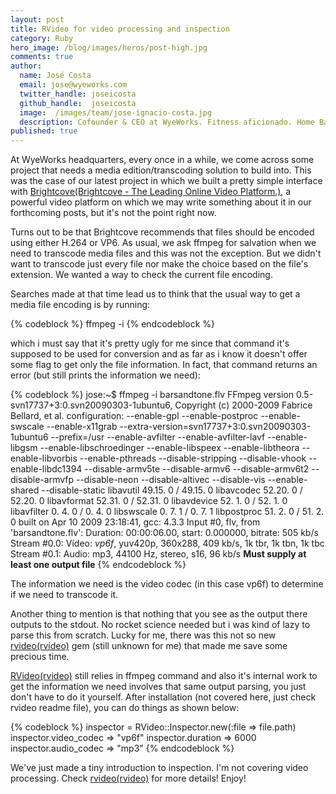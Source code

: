 ```yaml
---
layout: post
title: RVideo for video processing and inspection
category: Ruby
hero_image: /blog/images/heros/post-high.jpg
comments: true
author:
  name: José Costa
  email: jose@wyeworks.com
  twitter_handle: joseicosta
  github_handle:  joseicosta
  image:  /images/team/jose-ignacio-costa.jpg
  description: Cofounder & CEO at WyeWorks. Fitness aficionado. Home Barista wannabe.
published: true
---
```

At WyeWorks headquarters, every once in a while, we come across some project that needs a media edition/transcoding solution to build into. This was the case of our latest project in which we built a pretty simple interface with [Brightcove(Brightcove - The Leading Online Video Platform.)](http://www.brightcove.com/), a powerful video platform on which we may write something about it in our forthcoming posts, but it's not the point right now.

<!--more-->

Turns out to be that Brightcove recommends that files should be encoded using either H.264 or VP6. As usual, we ask ffmpeg for salvation when we need to transcode media files and this was not the exception. But we didn't want to transcode just every file nor make the choice based on the file's extension. We wanted a way to check the current file encoding.

Searches made at that time lead us to think that the usual way to get a media file encoding is by running:

{% codeblock %}
  ffmpeg -i <filename>
{% endcodeblock %}

which i must say that it's pretty ugly for me since that command it's supposed to be used for conversion and as far as i know it doesn't offer some flag to get only the file information.
In fact, that command returns an error (but still prints the information we need):

{% codeblock %}
  jose:~$ ffmpeg -i barsandtone.flv 
  FFmpeg version 0.5-svn17737+3:0.svn20090303-1ubuntu6, Copyright (c) 2000-2009 Fabrice Bellard, et al.
    configuration: --enable-gpl --enable-postproc --enable-swscale --enable-x11grab --extra-version=svn17737+3:0.svn20090303-1ubuntu6 --prefix=/usr --enable-avfilter --enable-avfilter-lavf --enable-libgsm --enable-libschroedinger --enable-libspeex --enable-libtheora --enable-libvorbis --enable-pthreads --disable-stripping --disable-vhook --enable-libdc1394 --disable-armv5te --disable-armv6 --disable-armv6t2 --disable-armvfp --disable-neon --disable-altivec --disable-vis --enable-shared --disable-static
    libavutil     49.15. 0 / 49.15. 0
    libavcodec    52.20. 0 / 52.20. 0
    libavformat   52.31. 0 / 52.31. 0
    libavdevice   52. 1. 0 / 52. 1. 0
    libavfilter    0. 4. 0 /  0. 4. 0
    libswscale     0. 7. 1 /  0. 7. 1
    libpostproc   51. 2. 0 / 51. 2. 0
    built on Apr 10 2009 23:18:41, gcc: 4.3.3
  Input #0, flv, from 'barsandtone.flv':
    Duration: 00:00:06.00, start: 0.000000, bitrate: 505 kb/s
      Stream #0.0: Video: *vp6f*, yuv420p, 360x288, 409 kb/s, 1k tbr, 1k tbn, 1k tbc
      Stream #0.1: Audio: mp3, 44100 Hz, stereo, s16, 96 kb/s
    **Must supply at least one output file**
{% endcodeblock %}

The information we need is the video codec (in this case vp6f) to determine if we need to transcode it.

Another thing to mention is that nothing that you see as the output there outputs to the stdout.
No rocket science needed but i was kind of lazy to parse this from scratch. Lucky for me, there was this not so new [rvideo(rvideo)](http://code.google.com/p/rvideo/) gem (still unknown for me) that made me save some precious time.

[RVideo(rvideo)](http://code.google.com/p/rvideo/) still relies in ffmpeg command and also it's internal work to get the information we need involves that same output parsing, you just don't have to do it yourself. 
After installation (not covered here, just check rvideo readme file), you can do things as shown below:

{% codeblock %}
  inspector = RVideo::Inspector.new(:file => file.path)
  inspector.video_codec
  => "vp6f"
  inspector.duration
  => 6000
  inspector.audio_codec
  => "mp3"
{% endcodeblock %}

We've just made a tiny introduction to inspection. I'm not covering video processing. Check [rvideo(rvideo)](http://code.google.com/p/rvideo/) for more details!
Enjoy!

